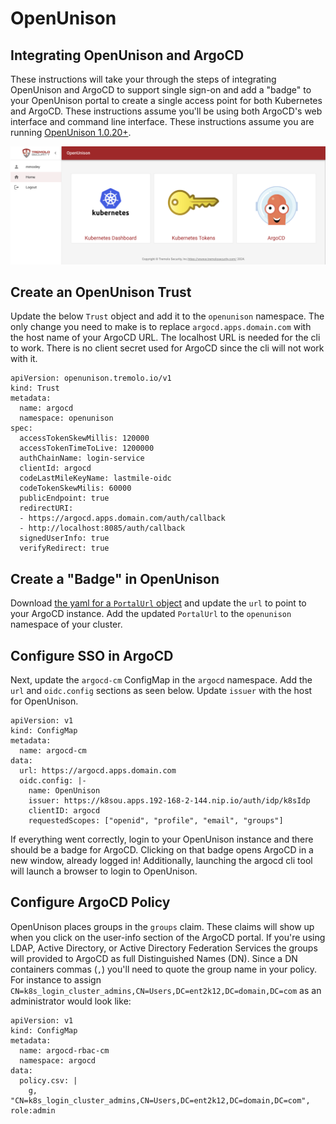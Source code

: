# OpenUnison

## Integrating OpenUnison and ArgoCD

These instructions will take your through the steps of integrating OpenUnison and ArgoCD to support single sign-on and add a "badge" to your OpenUnison portal to create a single access point for both Kubernetes and ArgoCD.  These instructions assume you'll be using both ArgoCD's web interface and command line interface.  These instructions assume you are running [OpenUnison 1.0.20+](https://openunison.github.io/).

![OpenUnison Portal with ArgoCD](../../assets/openunison-portal.png)

## Create an OpenUnison Trust

Update the below `Trust` object and add it to the `openunison` namespace.  The only change you need to make is to replace `argocd.apps.domain.com` with the host name of your ArgoCD URL.  The localhost URL is needed for the cli to work.  There is no client secret used for ArgoCD since the cli will not work with it.

```
apiVersion: openunison.tremolo.io/v1
kind: Trust
metadata:
  name: argocd
  namespace: openunison
spec:
  accessTokenSkewMillis: 120000
  accessTokenTimeToLive: 1200000
  authChainName: login-service
  clientId: argocd
  codeLastMileKeyName: lastmile-oidc
  codeTokenSkewMilis: 60000
  publicEndpoint: true
  redirectURI:
  - https://argocd.apps.domain.com/auth/callback
  - http://localhost:8085/auth/callback
  signedUserInfo: true
  verifyRedirect: true
```

## Create a "Badge" in OpenUnison

Download [the yaml for a `PortalUrl` object](../../assets/openunison-argocd-url.yaml) and update the `url` to point to your ArgoCD instance.  Add the updated `PortalUrl` to the `openunison` namespace of your cluster.

## Configure SSO in ArgoCD

Next, update the `argocd-cm` ConfigMap in the `argocd` namespace.  Add the `url` and `oidc.config` sections as seen below.  Update `issuer` with the host for OpenUnison.

```
apiVersion: v1
kind: ConfigMap
metadata:
  name: argocd-cm
data:
  url: https://argocd.apps.domain.com
  oidc.config: |-
    name: OpenUnison
    issuer: https://k8sou.apps.192-168-2-144.nip.io/auth/idp/k8sIdp
    clientID: argocd
    requestedScopes: ["openid", "profile", "email", "groups"]
```

If everything went correctly, login to your OpenUnison instance and there should be a badge for ArgoCD.  Clicking on that badge opens ArgoCD in a new window, already logged in!  Additionally, launching the argocd cli tool will launch a browser to login to OpenUnison.

## Configure ArgoCD Policy

OpenUnison places groups in the `groups` claim.  These claims will show up when you click on the user-info section of the ArgoCD portal.  If you're using LDAP, Active Directory, or Active Directory Federation Services the groups will provided to  ArgoCD as full Distinguished Names (DN).  Since a DN containers commas (`,`) you'll need to quote the group name in your policy.  For instance to assign `CN=k8s_login_cluster_admins,CN=Users,DC=ent2k12,DC=domain,DC=com` as an administrator would look like:

```
apiVersion: v1
kind: ConfigMap
metadata:
  name: argocd-rbac-cm
  namespace: argocd
data:
  policy.csv: |
    g, "CN=k8s_login_cluster_admins,CN=Users,DC=ent2k12,DC=domain,DC=com", role:admin
```
